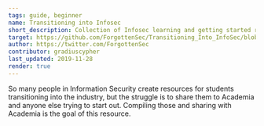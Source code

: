 ```yaml
---
tags: guide, beginner
name: Transitioning into Infosec
short_description: Collection of Infosec learning and getting started resources.
target: https://github.com/ForgottenSec/Transitioning_Into_InfoSec/blob/master/index.md
author: https://twitter.com/ForgottenSec
contributor: gradiuscypher
last_updated: 2019-11-28
render: true
---
```


So many people in Information Security create resources for students transitioning into the industry, but the struggle is to share them to Academia and anyone else trying to start out. Compiling those and sharing with Academia is the goal of this resource.